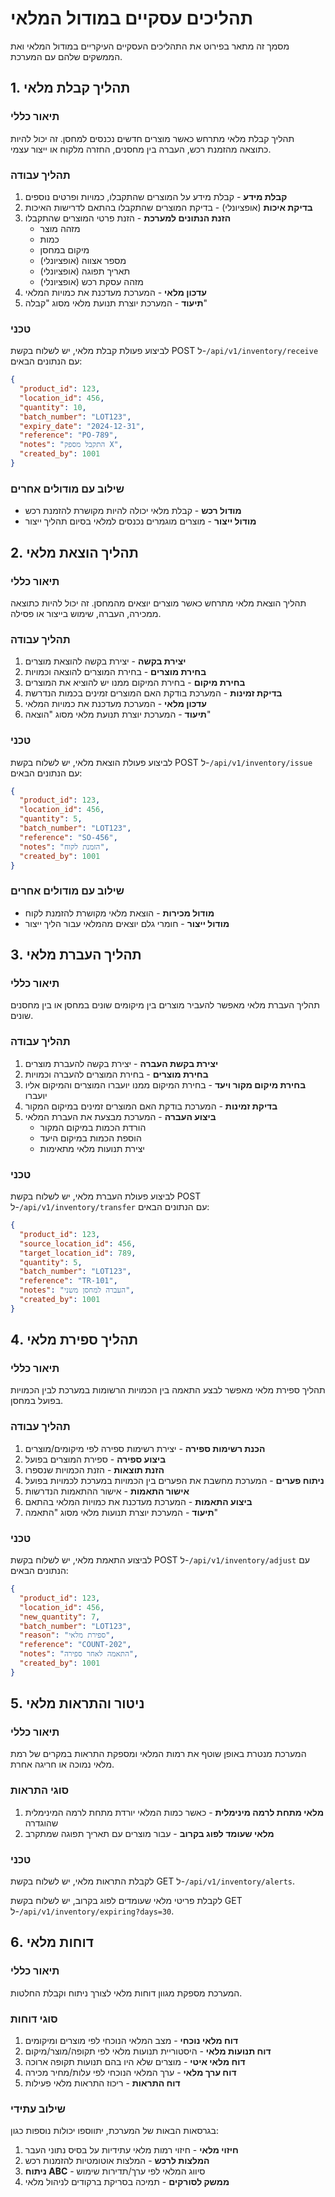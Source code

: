 # תהליכים עסקיים במודול המלאי

מסמך זה מתאר בפירוט את התהליכים העסקיים העיקריים במודול המלאי ואת הממשקים שלהם עם המערכת.

## 1. תהליך קבלת מלאי

### תיאור כללי
תהליך קבלת מלאי מתרחש כאשר מוצרים חדשים נכנסים למחסן. זה יכול להיות כתוצאה מהזמנת רכש, העברה בין מחסנים, החזרה מלקוח או ייצור עצמי.

### תהליך עבודה
1. **קבלת מידע** - קבלת מידע על המוצרים שהתקבלו, כמויות ופרטים נוספים
2. **בדיקת איכות** (אופציונלי) - בדיקת המוצרים שהתקבלו בהתאם לדרישות האיכות
3. **הזנת הנתונים למערכת** - הזנת פרטי המוצרים שהתקבלו
   - מזהה מוצר
   - כמות
   - מיקום במחסן
   - מספר אצווה (אופציונלי)
   - תאריך תפוגה (אופציונלי)
   - מזהה עסקת רכש (אופציונלי)
4. **עדכון מלאי** - המערכת מעדכנת את כמויות המלאי
5. **תיעוד** - המערכת יוצרת תנועת מלאי מסוג "קבלה"

### טכני
לביצוע פעולת קבלת מלאי, יש לשלוח בקשת POST ל-`/api/v1/inventory/receive` עם הנתונים הבאים:
```json
{
  "product_id": 123,
  "location_id": 456,
  "quantity": 10,
  "batch_number": "LOT123",
  "expiry_date": "2024-12-31",
  "reference": "PO-789",
  "notes": "התקבל מספק X",
  "created_by": 1001
}
```

### שילוב עם מודולים אחרים
- **מודול רכש** - קבלת מלאי יכולה להיות מקושרת להזמנת רכש
- **מודול ייצור** - מוצרים מוגמרים נכנסים למלאי בסיום תהליך ייצור

## 2. תהליך הוצאת מלאי

### תיאור כללי
תהליך הוצאת מלאי מתרחש כאשר מוצרים יוצאים מהמחסן. זה יכול להיות כתוצאה ממכירה, העברה, שימוש בייצור או פסילה.

### תהליך עבודה
1. **יצירת בקשה** - יצירת בקשה להוצאת מוצרים
2. **בחירת מוצרים** - בחירת המוצרים להוצאה וכמויות
3. **בחירת מיקום** - בחירת המיקום ממנו יש להוציא את המוצרים
4. **בדיקת זמינות** - המערכת בודקת האם המוצרים זמינים בכמות הנדרשת
5. **עדכון מלאי** - המערכת מעדכנת את כמויות המלאי
6. **תיעוד** - המערכת יוצרת תנועת מלאי מסוג "הוצאה"

### טכני
לביצוע פעולת הוצאת מלאי, יש לשלוח בקשת POST ל-`/api/v1/inventory/issue` עם הנתונים הבאים:
```json
{
  "product_id": 123,
  "location_id": 456,
  "quantity": 5,
  "batch_number": "LOT123",
  "reference": "SO-456",
  "notes": "הזמנת לקוח",
  "created_by": 1001
}
```

### שילוב עם מודולים אחרים
- **מודול מכירות** - הוצאת מלאי מקושרת להזמנת לקוח
- **מודול ייצור** - חומרי גלם יוצאים מהמלאי עבור הליך ייצור

## 3. תהליך העברת מלאי

### תיאור כללי
תהליך העברת מלאי מאפשר להעביר מוצרים בין מיקומים שונים במחסן או בין מחסנים שונים.

### תהליך עבודה
1. **יצירת בקשת העברה** - יצירת בקשה להעברת מוצרים
2. **בחירת מוצרים** - בחירת המוצרים להעברה וכמויות
3. **בחירת מיקום מקור ויעד** - בחירת המיקום ממנו יועברו המוצרים והמיקום אליו יועברו
4. **בדיקת זמינות** - המערכת בודקת האם המוצרים זמינים במיקום המקור
5. **ביצוע העברה** - המערכת מבצעת את העברת המלאי
   - הורדת הכמות במיקום המקור
   - הוספת הכמות במיקום היעד
   - יצירת תנועות מלאי מתאימות

### טכני
לביצוע פעולת העברת מלאי, יש לשלוח בקשת POST ל-`/api/v1/inventory/transfer` עם הנתונים הבאים:
```json
{
  "product_id": 123,
  "source_location_id": 456,
  "target_location_id": 789,
  "quantity": 5,
  "batch_number": "LOT123",
  "reference": "TR-101",
  "notes": "העברה למחסן משני",
  "created_by": 1001
}
```

## 4. תהליך ספירת מלאי

### תיאור כללי
תהליך ספירת מלאי מאפשר לבצע התאמה בין הכמויות הרשומות במערכת לבין הכמויות בפועל במחסן.

### תהליך עבודה
1. **הכנת רשימות ספירה** - יצירת רשימות ספירה לפי מיקומים/מוצרים
2. **ביצוע ספירה** - ספירת המוצרים בפועל
3. **הזנת תוצאות** - הזנת הכמויות שנספרו
4. **ניתוח פערים** - המערכת מחשבת את הפערים בין הכמויות במערכת לכמויות בפועל
5. **אישור התאמות** - אישור ההתאמות הנדרשות
6. **ביצוע התאמות** - המערכת מעדכנת את כמויות המלאי בהתאם
7. **תיעוד** - המערכת יוצרת תנועות מלאי מסוג "התאמה"

### טכני
לביצוע התאמת מלאי, יש לשלוח בקשת POST ל-`/api/v1/inventory/adjust` עם הנתונים הבאים:
```json
{
  "product_id": 123,
  "location_id": 456,
  "new_quantity": 7,
  "batch_number": "LOT123",
  "reason": "ספירת מלאי",
  "reference": "COUNT-202",
  "notes": "התאמה לאחר ספירה",
  "created_by": 1001
}
```

## 5. ניטור והתראות מלאי

### תיאור כללי
המערכת מנטרת באופן שוטף את רמות המלאי ומספקת התראות במקרים של רמת מלאי נמוכה או חריגה אחרת.

### סוגי התראות
1. **מלאי מתחת לרמה מינימלית** - כאשר כמות המלאי יורדת מתחת לרמה המינימלית שהוגדרה
2. **מלאי שעומד לפוג בקרוב** - עבור מוצרים עם תאריך תפוגה שמתקרב

### טכני
לקבלת התראות מלאי, יש לשלוח בקשת GET ל-`/api/v1/inventory/alerts`.

לקבלת פריטי מלאי שעומדים לפוג בקרוב, יש לשלוח בקשת GET ל-`/api/v1/inventory/expiring?days=30`.

## 6. דוחות מלאי

### תיאור כללי
המערכת מספקת מגוון דוחות מלאי לצורך ניתוח וקבלת החלטות.

### סוגי דוחות
1. **דוח מלאי נוכחי** - מצב המלאי הנוכחי לפי מוצרים ומיקומים
2. **דוח תנועות מלאי** - היסטוריית תנועות מלאי לפי תקופה/מוצר/מיקום
3. **דוח מלאי איטי** - מוצרים שלא היו בהם תנועות תקופה ארוכה
4. **דוח ערך מלאי** - ערך המלאי הנוכחי לפי עלות/מחיר מכירה
5. **דוח התראות** - ריכוז התראות מלאי פעילות

### שילוב עתידי
בגרסאות הבאות של המערכת, יתווספו יכולות נוספות כגון:
1. **חיזוי מלאי** - חיזוי רמות מלאי עתידיות על בסיס נתוני העבר
2. **המלצות לרכש** - המלצות אוטומטיות להזמנות רכש
3. **ניתוח ABC** - סיווג המלאי לפי ערך/תדירות שימוש
4. **ממשק לסורקים** - תמיכה בסריקת ברקודים לניהול מלאי 